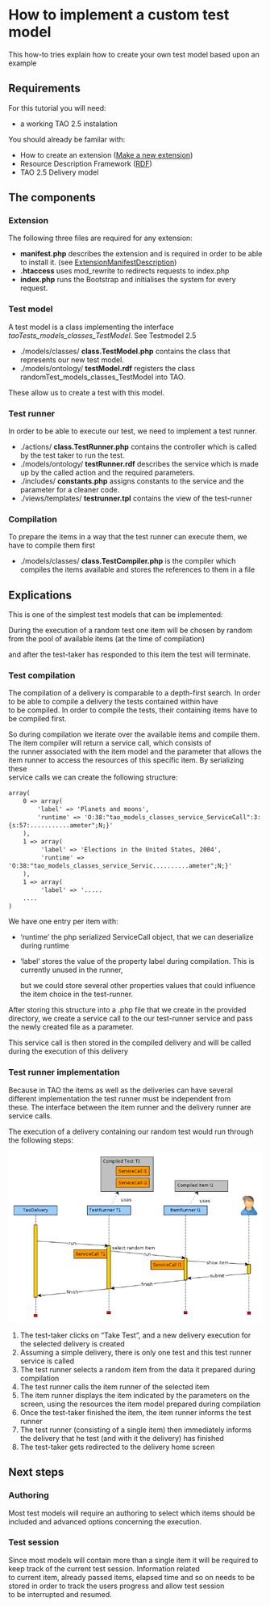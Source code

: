 <!--
parent: Tutorials
created_at: '2013-10-31 14:21:17'
updated_at: '2013-11-20 11:29:02'
authors:
    - 'Joel Bout'
tags:
    - Tutorials
-->



How to implement a custom test model
====================================

This how-to tries explain how to create your own test model based upon an example

Requirements
------------

For this tutorial you will need:

-   a working TAO 2.5 instalation

You should already be familar with:

-   How to create an extension ([Make a new extension](../tutorials/make-a-new-extension.md))
-   Resource Description Framework ([RDF](../generis-overview/rdf.md))
-   TAO 2.5 Delivery model

The components
--------------

### Extension

The following three files are required for any extension:

-   **manifest.php** describes the extension and is required in order to be able to install it. (see [ExtensionManifestDescription](../framework-extensions/extensionmanifestdescription.md))
-   **.htaccess** uses mod_rewrite to redirects requests to index.php
-   **index.php** runs the Bootstrap and initialises the system for every request.

### Test model

A test model is a class implementing the interface *taoTests_models_classes_TestModel*. See Testmodel 2.5

-   ./models/classes/ **class.TestModel.php** contains the class that represents our new test model.
-   ./models/ontology/ **testModel.rdf** registers the class randomTest_models_classes_TestModel into TAO.

These allow us to create a test with this model.

### Test runner

In order to be able to execute our test, we need to implement a test runner.

-   ./actions/ **class.TestRunner.php** contains the controller which is called by the test taker to run the test.
-   ./models/ontology/ **testRunner.rdf** describes the service which is made up by the called action and the required parameters.
-   ./includes/ **constants.php** assigns constants to the service and the parameter for a cleaner code.
-   ./views/templates/ **testrunner.tpl** contains the view of the test-runner

### Compilation

To prepare the items in a way that the test runner can execute them, we have to compile them first

-   ./models/classes/ **class.TestCompiler.php** is the compiler which compiles the items available and stores the references to them in a file

Explications
------------

This is one of the simplest test models that can be implemented:

During the execution of a random test one item will be chosen by random from the pool of available items (at the time of compilation)<br/>

and after the test-taker has responded to this item the test will terminate.

### Test compilation

The compilation of a delivery is comparable to a depth-first search. In order to be able to compile a delivery the tests contained within have\
to be compiled. In order to compile the tests, their containing items have to be compiled first.

So during compilation we iterate over the available items and compile them. The item compiler will return a service call, which consists of\
the runner associated with the item model and the parameter that allows the item runner to access the resources of this specific item. By serializing these\
service calls we can create the following structure:

    array(
        0 => array(
            'label' => 'Planets and moons',
            'runtime' => 'O:38:"tao_models_classes_service_ServiceCall":3:{s:57:...........ameter";N;}'
        ),
        1 => array(
             'label' => 'Elections in the United States, 2004',
             'runtime' => 'O:38:"tao_models_classes_service_Servic..........ameter";N;}'
        ),
        1 => array(
             'label' => '.....
        ....
    )

We have one entry per item with:

-   ‘runtime’ the php serialized ServiceCall object, that we can deserialize during runtime
-   ‘label’ stores the value of the property label during compilation. This is currently unused in the runner,<br/>

    but we could store several other properties values that could influence the item choice in the test-runner.

After storing this structure into a .php file that we create in the provided directory, we create a service call to the our test-runner service and pass the newly created file as a parameter.

This service call is then stored in the compiled delivery and will be called during the execution of this delivery

### Test runner implementation

Because in TAO the items as well as the deliveries can have several different implementation the test runner must be independent from\
these. The interface between the item runner and the delivery runner are service calls.

The execution of a delivery containing our random test would run through the following steps:

![](../resources/randomDeliveryGraph.png)

1.  The test-taker clicks on “Take Test”, and a new delivery execution for the selected delivery is created
2.  Assuming a simple delivery, there is only one test and this test runner service is called
3.  The test runner selects a random item from the data it prepared during compilation
4.  The test runner calls the item runner of the selected item
5.  The item runner displays the item indicated by the parameters on the screen, using the resources the item model prepared during compilation
6.  Once the test-taker finished the item, the item runner informs the test runner
7.  The test runner (consisting of a single item) then immediately informs the delivery that he test (and with it the delivery) has finished
8.  The test-taker gets redirected to the delivery home screen

Next steps
----------

### Authoring

Most test models will require an authoring to select which items should be included and advanced options concerning the execution.

### Test session

Since most models will contain more than a single item it will be required to keep track of the current test session. Information related\
to current item, already passed items, elapsed time and so on needs to be stored in order to track the users progress and allow test session\
to be interrupted and resumed.


